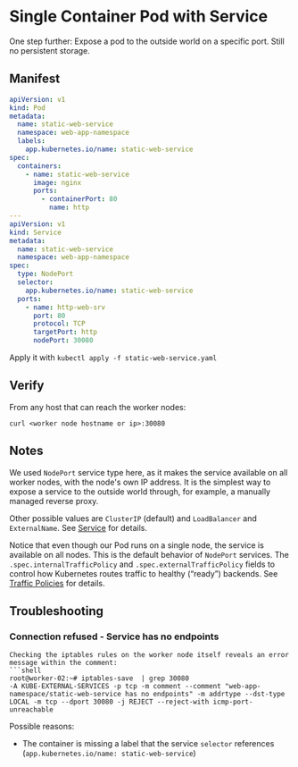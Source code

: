 # Single Container Pod with Service

One step further: Expose a pod to the outside world on a specific port.
Still no persistent storage.

## Manifest

```yaml
apiVersion: v1
kind: Pod
metadata:
  name: static-web-service
  namespace: web-app-namespace
  labels:
    app.kubernetes.io/name: static-web-service
spec:
  containers:
    - name: static-web-service
      image: nginx
      ports:
        - containerPort: 80
          name: http
---
apiVersion: v1
kind: Service
metadata:
  name: static-web-service
  namespace: web-app-namespace
spec:
  type: NodePort
  selector:
    app.kubernetes.io/name: static-web-service
  ports:
    - name: http-web-srv
      port: 80
      protocol: TCP
      targetPort: http
      nodePort: 30080
```

Apply it with `kubectl apply -f static-web-service.yaml`

## Verify

From any host that can reach the worker nodes:

```shell
curl <worker node hostname or ip>:30080
```

## Notes

We used `NodePort` service type here, as it makes the service available on all worker nodes, with the node's own IP
address. It is the simplest way to expose a service to the outside world through, for example, a manually managed
reverse proxy.

Other possible values are `ClusterIP` (default) and `LoadBalancer` and `ExternalName`.
See [Service](https://kubernetes.io/docs/concepts/services-networking/service/) for details.

Notice that even though our Pod runs on a single node, the service is available on all nodes. This is the
default behavior of `NodePort` services. The `.spec.internalTrafficPolicy` and
`.spec.externalTrafficPolicy` fields to control how Kubernetes routes traffic to healthy (“ready”) backends.
See [Traffic Policies](https://kubernetes.io/docs/reference/networking/virtual-ips/#traffic-policies) for details.

## Troubleshooting

### Connection refused - Service has no endpoints

```shell
Checking the iptables rules on the worker node itself reveals an error message within the comment:
```shell
root@worker-02:~# iptables-save  | grep 30080
-A KUBE-EXTERNAL-SERVICES -p tcp -m comment --comment "web-app-namespace/static-web-service has no endpoints" -m addrtype --dst-type LOCAL -m tcp --dport 30080 -j REJECT --reject-with icmp-port-unreachable
```

Possible reasons:

- The container is missing a label that the service `selector`
  references (`app.kubernetes.io/name: static-web-service`)
